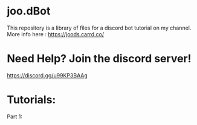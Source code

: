 # joo.dBot

This repository is a library of files for a discord bot tutorial on my channel. More info here : https://joods.carrd.co/

# Need Help? Join the discord server!
https://discord.gg/u99KP3BAAg

# Tutorials:

Part 1: 
